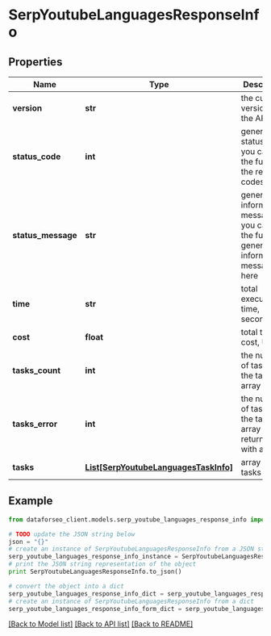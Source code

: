 # SerpYoutubeLanguagesResponseInfo


## Properties

Name | Type | Description | Notes
------------ | ------------- | ------------- | -------------
**version** | **str** | the current version of the API | [optional] 
**status_code** | **int** | general status code you can find the full list of the response codes here | [optional] 
**status_message** | **str** | general informational message you can find the full list of general informational messages here | [optional] 
**time** | **str** | total execution time, seconds | [optional] 
**cost** | **float** | total tasks cost, USD | [optional] 
**tasks_count** | **int** | the number of tasks in the tasks array | [optional] 
**tasks_error** | **int** | the number of tasks in the tasks array returned with an error | [optional] 
**tasks** | [**List[SerpYoutubeLanguagesTaskInfo]**](SerpYoutubeLanguagesTaskInfo.md) | array of tasks | [optional] 

## Example

```python
from dataforseo_client.models.serp_youtube_languages_response_info import SerpYoutubeLanguagesResponseInfo

# TODO update the JSON string below
json = "{}"
# create an instance of SerpYoutubeLanguagesResponseInfo from a JSON string
serp_youtube_languages_response_info_instance = SerpYoutubeLanguagesResponseInfo.from_json(json)
# print the JSON string representation of the object
print SerpYoutubeLanguagesResponseInfo.to_json()

# convert the object into a dict
serp_youtube_languages_response_info_dict = serp_youtube_languages_response_info_instance.to_dict()
# create an instance of SerpYoutubeLanguagesResponseInfo from a dict
serp_youtube_languages_response_info_form_dict = serp_youtube_languages_response_info.from_dict(serp_youtube_languages_response_info_dict)
```
[[Back to Model list]](../README.md#documentation-for-models) [[Back to API list]](../README.md#documentation-for-api-endpoints) [[Back to README]](../README.md)


